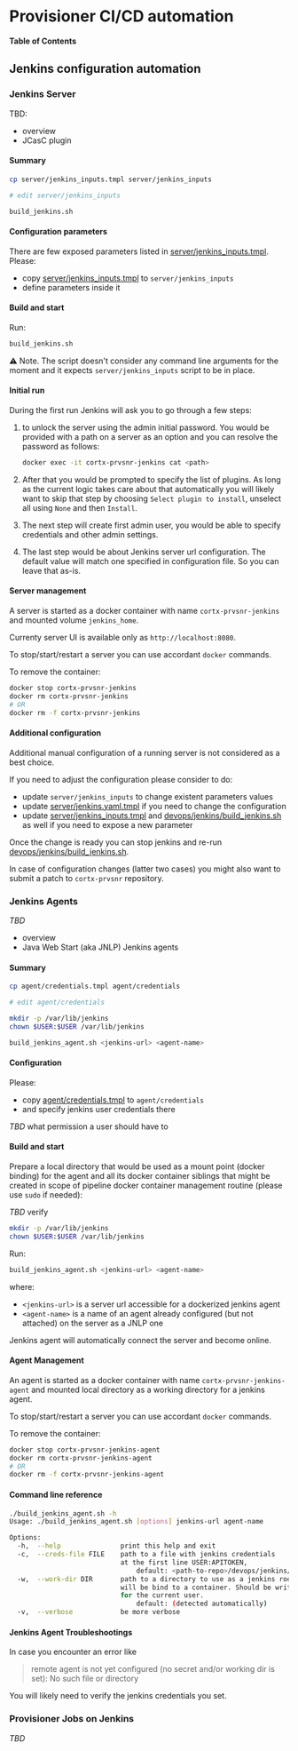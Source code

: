 # Provisioner CI/CD automation

**Table of Contents**


## Jenkins configuration automation

### Jenkins Server

TBD:
 - overview
 - JCasC plugin

#### Summary

```bash
cp server/jenkins_inputs.tmpl server/jenkins_inputs

# edit server/jenkins_inputs

build_jenkins.sh
```

#### Configuration parameters

There are few exposed parameters listed in [server/jenkins_inputs.tmpl](server/jenkins_inputs.tmpl).
Please:
  - copy [server/jenkins_inputs.tmpl](server/jenkins_inputs.tmpl) to `server/jenkins_inputs`
  - define parameters inside it

#### Build and start

Run:

```bash
build_jenkins.sh 
```

:warning: Note. The script doesn't consider any command line arguments for the moment and
it expects `server/jenkins_inputs` script to be in place.


#### Initial run

During the first run Jenkins will ask you to go through a few steps:

1. to unlock the server using the admin initial password. You would be provided
   with a path on a server as an option and you can resolve the password as follows:

    ```bash
    docker exec -it cortx-prvsnr-jenkins cat <path>
    ```
1. After that you would be prompted to specify the list of plugins.
   As long as the current logic takes care about that automatically you will likely
   want to skip that step by choosing `Select plugin to install`, unselect all using `None`
   and then `Install`.

1. The next step will create first admin user, you would be able to specify credentials
   and other admin settings.

1. The last step would be about Jenkins server url configuration.
   The default value will match one specified in configuration file.
   So you can leave that as-is.

#### Server management

A server is started as a docker container with name `cortx-prvsnr-jenkins`
and mounted volume `jenkins_home`.

Currenty server UI is available only as `http://localhost:8080`.

To stop/start/restart a server you can use accordant `docker` commands.

To remove the container:


```bash
docker stop cortx-prvsnr-jenkins
docker rm cortx-prvsnr-jenkins
# OR
docker rm -f cortx-prvsnr-jenkins
```

#### Additional configuration

Additional manual configuration of a running server is not considered as a best choice.

If you need to adjust the configuration please consider to do:
- update `server/jenkins_inputs` to change existent parameters values
- update [server/jenkins.yaml.tmpl](server/jenkins.yaml.tmpl) if you need to
  change the configuration
- update [server/jenkins_inputs.tmpl](server/jenkins_inputs.tmpl) and
  [devops/jenkins/build_jenkins.sh](devops/jenkins/build_jenkins.sh) as well
  if you need to expose a new parameter

Once the change is ready you can stop jenkins and re-run
[devops/jenkins/build_jenkins.sh](devops/jenkins/build_jenkins.sh).

In case of configuration changes (latter two cases) you might also want
to submit a patch to `cortx-prvsnr` repository.

### Jenkins Agents

*TBD*
 - overview
 - Java Web Start (aka JNLP) Jenkins agents

#### Summary

```bash
cp agent/credentials.tmpl agent/credentials

# edit agent/credentials

mkdir -p /var/lib/jenkins
chown $USER:$USER /var/lib/jenkins

build_jenkins_agent.sh <jenkins-url> <agent-name>
```

#### Configuration

Please:
  - copy [agent/credentials.tmpl](agent/credentials.tmpl) to `agent/credentials`
  - and specify jenkins user credentials there

*TBD* what permission a user should have to

#### Build and start

Prepare a local directory that would be used as a mount point (docker binding)
for the agent and all its docker container siblings that might be created in
scope of pipeline docker container management routine (please use `sudo` if needed):

*TBD* verify
```bash
mkdir -p /var/lib/jenkins
chown $USER:$USER /var/lib/jenkins
```

Run:

```bash
build_jenkins_agent.sh <jenkins-url> <agent-name>
```

where:
 - `<jenkins-url>` is a server url accessible for a dockerized jenkins agent
 - `<agent-name>` is a name of an agent already configured (but not attached)
    on the server as a JNLP one

Jenkins agent will automatically connect the server and become online.

#### Agent Management

An agent is started as a docker container with name `cortx-prvsnr-jenkins-agent`
and mounted local directory as a working directory for a jenkins agent.

To stop/start/restart a server you can use accordant `docker` commands.

To remove the container:

```bash
docker stop cortx-prvsnr-jenkins-agent
docker rm cortx-prvsnr-jenkins-agent
# OR
docker rm -f cortx-prvsnr-jenkins-agent
```

#### Command line reference

```bash
./build_jenkins_agent.sh -h
Usage: ./build_jenkins_agent.sh [options] jenkins-url agent-name

Options:
  -h,  --help               print this help and exit
  -c,  --creds-file FILE    path to a file with jenkins credentials
                            at the first line USER:APITOKEN,
                                default: <path-to-repo>/devops/jenkins/agent/credentials
  -w,  --work-dir DIR       path to a directory to use as a jenkins root,
                            will be bind to a container. Should be writeable
                            for the current user.
                                default: (detected automatically)
  -v,  --verbose            be more verbose
```

#### Jenkins Agent Troubleshootings

In case you encounter an error like

> remote agent is not yet configured (no secret and/or working dir is set): No such file or directory

You will likely need to verify the jenkins credentials you set.


### Provisioner Jobs on Jenkins

*TBD*
